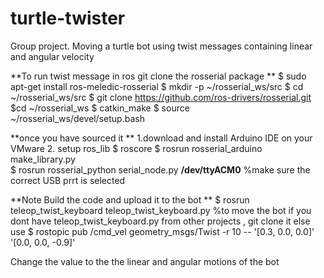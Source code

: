# turtle-twister

Group project. Moving a turtle bot using twist messages containing linear and angular velocity

**To run twist message in ros git clone the rosserial package **
$ sudo apt-get install ros-meledic-rosserial
$ mkdir -p ~/rosserial_ws/src
$ cd ~/rosserial_ws/src
$ git clone https://github.com/ros-drivers/rosserial.git
$cd ~/rosserial_ws
$ catkin_make
$ source ~/rosserial_ws/devel/setup.bash

**once you have sourced it  **
1.download and install Arduino IDE on your VMware 
2. setup ros_lib
$ roscore
$ rosrun rosserial_arduino make_library.py    
$ rosrun rosserial_python serial_node.py **/dev/ttyACM0** %make sure the correct USB prrt is selected 

**Note Build the code and upload it to the bot **
$ rosrun teleop_twist_keyboard teleop_twist_keyboard.py %to move the bot 
if you dont have teleop_twist_keyboard.py from other projects , git clone it 
 else 
 use $ rostopic pub /cmd_vel geometry_msgs/Twist -r 10 -- '[0.3, 0.0, 0.0]' '[0.0, 0.0, -0.9]' 

 Change the value to the the linear and angular motions of the bot 
